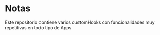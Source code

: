 # Notas

Este repositorio contiene varios customHooks con funcionalidades muy repetitivas en todo tipo de Apps

